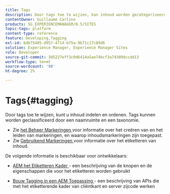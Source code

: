 ```yaml
---
title: Tags
description: Door tags toe te wijzen, kan inhoud worden gecategoriseerd en ingedeeld
contentOwner: Guillaume Carlino
products: SG_EXPERIENCEMANAGER/6.5/SITES
topic-tags: platform
content-type: reference
feature: Developing,Tagging
exl-id: 6db75405-d957-4714-b75a-9b71c17c89d6
solution: Experience Manager, Experience Manager Sites
role: Developer
source-git-commit: 305227eff3c0d6414a5ae74bcf3a74309dccdd13
workflow-type: tm+mt
source-wordcount: '98'
ht-degree: 2%

---
```


# Tags{#tagging}

Door tags toe te wijzen, kunt u inhoud indelen en ordenen. Tags kunnen worden geclassificeerd door een naamruimte en een taxonomie.

* Zie [ het Beheer Markeringen ](/help/sites-administering/tags.md) voor informatie over het creëren van en het leiden van markeringen, en waarop inhoudsmarkeringen zijn toegepast.
* Zie [ Gebruikend Markeringen ](/help/sites-authoring/tags.md) voor informatie over het etiketteren van inhoud.

De volgende informatie is beschikbaar voor ontwikkelaars:

* [ AEM het Etiketteren Kader ](/help/sites-developing/framework.md) - een beschrijving van de knopen en de eigenschappen die voor het etiketteren worden gebruikt

* [ Bouw Tagging in een AEM Toepassing ](/help/sites-developing/building.md) - een beschrijving van APIs die met het etiketterende kader van cliëntkant en server zijcode werken

